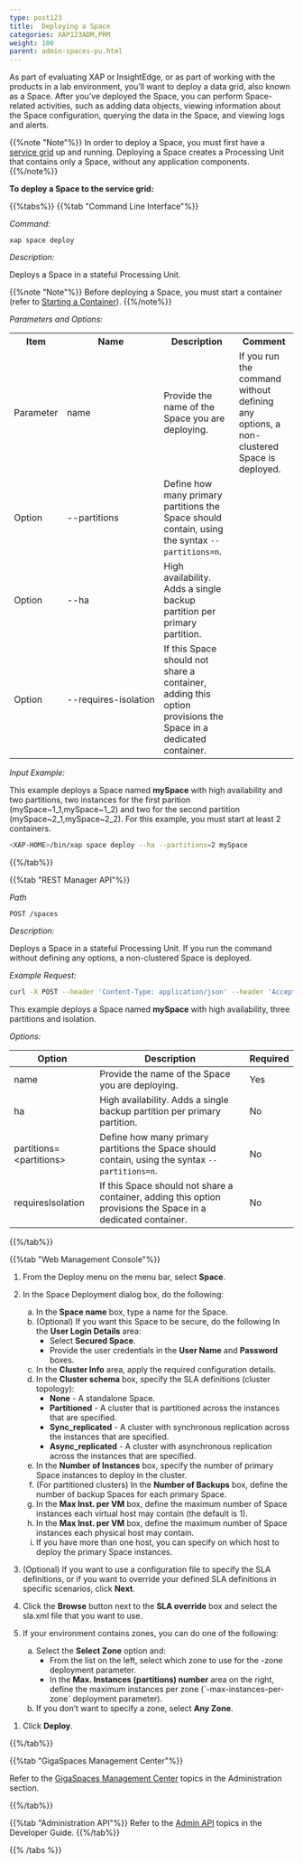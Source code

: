 ```yaml
---
type: post123
title:  Deploying a Space
categories: XAP123ADM,PRM
weight: 100
parent: admin-spaces-pu.html
---
```

 
 

As part of evaluating XAP or InsightEdge, or as part of working with the products in a lab environment, you’ll want to deploy a data grid, also known as a Space. After you’ve deployed the Space, you can perform Space-related activities, such as adding data objects, viewing information about the Space configuration, querying the data in the Space, and viewing logs and alerts. 

{{%note "Note"%}}
In order to deploy a Space, you must first have a [service grid](./admin-service-grid.html)  up and running. Deploying a Space creates a Processing Unit that contains only a Space, without any application components.
{{%/note%}}


**To deploy a Space to the service grid:**

{{%tabs%}}
{{%tab "Command Line Interface"%}}

*Command:* 

`xap space deploy`

*Description:* 

Deploys a Space in a stateful Processing Unit.

{{%note "Note"%}}
Before deploying a Space, you must start a container (refer to [Starting a Container](./admin-service-grid-container-start.html)).
{{%/note%}}


*Parameters and Options:*

<table>
  <tr>
    <th>Item</th>
    <th>Name</th>
    <th>Description</th>
    <th>Comment</th>
  </tr>
   <tr>
    <td>Parameter</td>
    <td>name</td>
    <td>Provide the name of the Space you are deploying.</td>
    <td>If you run the command without defining any options, a non-clustered Space is deployed.</td>
  </tr>
  <tr>
    <td>Option</td>
    <td style="white-space: nowrap">--partitions</td>
    <td>Define how many primary partitions the Space should contain, using the syntax <code>--partitions=n</code>.</td>
    <td></td>
  </tr>
  <tr>
    <td>Option</td>
    <td>--ha</td>
    <td>High availability. Adds a single backup partition per primary partition.</td>
    <td></td>
  </tr>
  <tr>
    <td>Option</td>
    <td style="white-space: nowrap">--requires-isolation</td>
    <td>If this Space should not share a container, adding this option provisions the Space in a dedicated container.</td>
    <td></td>
  </tr>
</table>


*Input Example:*

This example deploys a Space named **mySpace** with high availability and two partitions, two instances for the first parition (mySpace~1_1,mySpace~1_2) and two for the second partition (mySpace~2_1,mySpace~2_2). For this example, you must start at least 2 containers.


```bash
<XAP-HOME>/bin/xap space deploy --ha --partitions=2 mySpace
```

{{%/tab%}}


{{%tab "REST Manager API"%}}

*Path*

`POST /spaces`

*Description:* 

Deploys a Space in a stateful Processing Unit. If you run the command without defining any options, a non-clustered Space is deployed.

*Example Request:*

```bash
curl -X POST --header 'Content-Type: application/json' --header 'Accept: text/plain' 'http://localhost:8090/v2/spaces?name=mySpace&partitions=3&backups=true&requiresIsolation=true'
```
This example deploys a Space named **mySpace** with high availability, three partitions and isolation. 


*Options:*

| Option     | Description       |   Required     |
|------|-------------------|----------------|
| name | Provide the name of the Space you are deploying. | Yes |
| ha         |High availability. Adds a single backup partition per primary partition. | No |
| partitions= &lt;partitions&gt;    | Define how many primary partitions the Space should contain, using the syntax `--partitions=n`. | No |
|requiresIsolation   | If this Space should not share a container, adding this option provisions the Space in a dedicated container. | No |

{{%/tab%}}


{{%tab "Web Management Console"%}}

1. From the Deploy menu on the menu bar, select **Space**.
1. In the Space Deployment dialog box, do the following:

	<ol type="a">
		<li>In the <b>Space name</b> box, type a name for the Space.</li>
		<li>(Optional) If you want this Space to be secure, do the following In the <b>User Login Details</b> area:
		<ul>
			<li>Select <b>Secured Space</b>.</li>
			<li>Provide the user credentials in the <b>User Name</b> and <b>Password</b> boxes.</li>
		</ul>
		</li>
		<li>In the <b>Cluster Info</b> area, apply the required configuration details.</li>
		<li>In the <b>Cluster schema</b> box, specify the SLA definitions (cluster topology):
		<ul>
			<li><b>None</b> - A standalone Space.</li>
			<li><b>Partitioned</b> - A cluster that is partitioned across the instances that are specified.</li>
			<li><b>Sync_replicated</b> - A cluster with synchronous replication across the instances that are specified.</li>
			<li><b>Async_replicated</b> - A cluster with asynchronous replication across the instances that are specified.</li>
		</ul>
		<li>In the <b>Number of Instances</b> box, specify the number of primary Space instances to deploy in the cluster.</li>
		<li>(For partitioned clusters) In the <b>Number of Backups</b> box, define the number of backup Spaces for each primary Space.</li>
		<li>In the <b>Max Inst. per VM</b> box, define the maximum number of Space instances each virtual host may contain (the default is 1).</li>
		<li>In the <b>Max Inst. per VM</b> box, define the maximum number of Space instances each physical host may contain.</li>
		<li>If you have more than one host, you can specify on which host to deploy the primary Space instances.</li>
		</li>
	</ol>	
	
1. (Optional) If you want to use a configuration file to specify the SLA definitions, or if you want to override your defined SLA definitions in specific scenarios, click **Next**. 
1. Click the **Browse** button next to the **SLA override** box and select the sla.xml file that you want to use.
1. If your environment contains zones, you can do one of the following:


	<ol type="a">
		<li>Select the <b>Select Zone</b> option and:
      <ul>
        <li>From the list on the left, select which zone to use for the -zone deployment parameter.</li>
        <li>In the <b>Max. Instances (partitions) number</b> area on the right, define the maximum instances per zone (`-max-instances-per-zone` deployment parameter).</li>
      </ul>
    </li>
		<li>If you don’t want to specify a zone, select <b>Any Zone</b>.</li>
  </ol>
	
1. Click **Deploy**.

{{%/tab%}}


{{%tab "GigaSpaces Management Center"%}}

Refer to the [GigaSpaces Management Center](./gigaspaces-management-center.html) topics in the Administration section.

{{%/tab%}}


{{%tab "Administration API"%}}
Refer to the [Admin API](../dev-java/administration-and-monitoring-overview.html) topics in the Developer Guide.
{{%/tab%}}

{{% /tabs %}}

